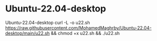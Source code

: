 # Ubuntu-22.04-desktop
Ubuntu-22.04-desktop
curl  -L -o u22.sh https://raw.githubusercontent.com/MohamedMaghrby/Ubuntu-22.04-desktop/main/u22.sh && chmod +x u22.sh && ./u22.sh
